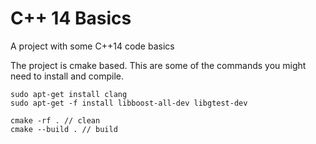 # C++ 14 Basics #
A project with some C++14 code basics

The project is cmake based. 
This are some of the commands you might need to install and compile.  
```
sudo apt-get install clang
sudo apt-get -f install libboost-all-dev libgtest-dev

cmake -rf . // clean
cmake --build . // build 
```
